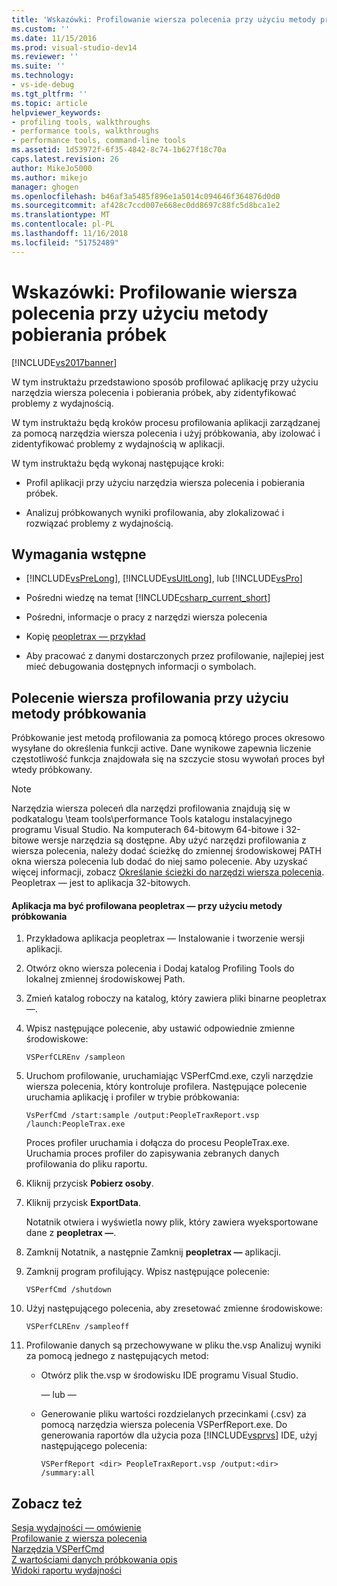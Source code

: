 ```yaml
---
title: 'Wskazówki: Profilowanie wiersza polecenia przy użyciu metody próbkowania | Dokumentacja firmy Microsoft'
ms.custom: ''
ms.date: 11/15/2016
ms.prod: visual-studio-dev14
ms.reviewer: ''
ms.suite: ''
ms.technology:
- vs-ide-debug
ms.tgt_pltfrm: ''
ms.topic: article
helpviewer_keywords:
- profiling tools, walkthroughs
- performance tools, walkthroughs
- performance tools, command-line tools
ms.assetid: 1d53972f-6f35-4842-8c74-1b627f18c70a
caps.latest.revision: 26
author: MikeJo5000
ms.author: mikejo
manager: ghogen
ms.openlocfilehash: b46af3a5485f896e1a5014c094646f364876d0d0
ms.sourcegitcommit: af428c7ccd007e668ec0dd8697c88fc5d8bca1e2
ms.translationtype: MT
ms.contentlocale: pl-PL
ms.lasthandoff: 11/16/2018
ms.locfileid: "51752489"
---
```

# <a name="walkthrough-command-line-profiling-using-sampling"></a>Wskazówki: Profilowanie wiersza polecenia przy użyciu metody pobierania próbek
[!INCLUDE[vs2017banner](../includes/vs2017banner.md)]

W tym instruktażu przedstawiono sposób profilować aplikację przy użyciu narzędzia wiersza polecenia i pobierania próbek, aby zidentyfikować problemy z wydajnością.  
  
 W tym instruktażu będą kroków procesu profilowania aplikacji zarządzanej za pomocą narzędzia wiersza polecenia i użyj próbkowania, aby izolować i zidentyfikować problemy z wydajnością w aplikacji.  
  
 W tym instruktażu będą wykonaj następujące kroki:  
  
-   Profil aplikacji przy użyciu narzędzia wiersza polecenia i pobierania próbek.  
  
-   Analizuj próbkowanych wyniki profilowania, aby zlokalizować i rozwiązać problemy z wydajnością.  
  
## <a name="prerequisites"></a>Wymagania wstępne  
  
-   [!INCLUDE[vsPreLong](../includes/vsprelong-md.md)], [!INCLUDE[vsUltLong](../includes/vsultlong-md.md)], lub [!INCLUDE[vsPro](../includes/vspro-md.md)]  
  
-   Pośredni wiedzę na temat [!INCLUDE[csharp_current_short](../includes/csharp-current-short-md.md)]  
  
-   Pośredni, informacje o pracy z narzędzi wiersza polecenia  
  
-   Kopię [peopletrax — przykład](../profiling/peopletrax-sample-profiling-tools.md)  
  
-   Aby pracować z danymi dostarczonych przez profilowanie, najlepiej jest mieć debugowania dostępnych informacji o symbolach.  
  
## <a name="command-line-profiling-using-the-sampling-method"></a>Polecenie wiersza profilowania przy użyciu metody próbkowania  
 Próbkowanie jest metodą profilowania za pomocą którego proces okresowo wysyłane do określenia funkcji active. Dane wynikowe zapewnia liczenie częstotliwość funkcja znajdowała się na szczycie stosu wywołań proces był wtedy próbkowany.  
  
> [!NOTE]
>  Narzędzia wiersza poleceń dla narzędzi profilowania znajdują się w podkatalogu \team tools\performance Tools katalogu instalacyjnego programu Visual Studio. Na komputerach 64-bitowym 64-bitowe i 32-bitowe wersje narzędzia są dostępne. Aby użyć narzędzi profilowania z wiersza polecenia, należy dodać ścieżkę do zmiennej środowiskowej PATH okna wiersza polecenia lub dodać do niej samo polecenie. Aby uzyskać więcej informacji, zobacz [Określanie ścieżki do narzędzi wiersza polecenia](../profiling/specifying-the-path-to-profiling-tools-command-line-tools.md). Peopletrax — jest to aplikacja 32-bitowych.  
  
#### <a name="to-profile-the-peopletrax-application-by-using-the-sampling-method"></a>Aplikacja ma być profilowana peopletrax — przy użyciu metody próbkowania  
  
1.  Przykładowa aplikacja peopletrax — Instalowanie i tworzenie wersji aplikacji.  
  
2.  Otwórz okno wiersza polecenia i Dodaj katalog Profiling Tools do lokalnej zmiennej środowiskowej Path.  
  
3.  Zmień katalog roboczy na katalog, który zawiera pliki binarne peopletrax —.  
  
4.  Wpisz następujące polecenie, aby ustawić odpowiednie zmienne środowiskowe:  
  
    ```  
    VSPerfCLREnv /sampleon  
    ```  
  
5.  Uruchom profilowanie, uruchamiając VSPerfCmd.exe, czyli narzędzie wiersza polecenia, który kontroluje profilera. Następujące polecenie uruchamia aplikację i profiler w trybie próbkowania:  
  
    ```  
    VsPerfCmd /start:sample /output:PeopleTraxReport.vsp /launch:PeopleTrax.exe  
    ```  
  
     Proces profiler uruchamia i dołącza do procesu PeopleTrax.exe. Uruchamia proces profiler do zapisywania zebranych danych profilowania do pliku raportu.  
  
6.  Kliknij przycisk **Pobierz osoby**.  
  
7.  Kliknij przycisk **ExportData**.  
  
     Notatnik otwiera i wyświetla nowy plik, który zawiera wyeksportowane dane z **peopletrax —**.  
  
8.  Zamknij Notatnik, a następnie Zamknij **peopletrax —** aplikacji.  
  
9. Zamknij program profilujący. Wpisz następujące polecenie:  
  
    ```  
    VSPerfCmd /shutdown  
    ```  
  
10. Użyj następującego polecenia, aby zresetować zmienne środowiskowe:  
  
    ```  
    VSPerfCLREnv /sampleoff  
    ```  
  
11. Profilowanie danych są przechowywane w pliku the.vsp Analizuj wyniki za pomocą jednego z następujących metod:  
  
    -   Otwórz plik the.vsp w środowisku IDE programu Visual Studio.  
  
         — lub —  
  
    -   Generowanie pliku wartości rozdzielanych przecinkami (.csv) za pomocą narzędzia wiersza polecenia VSPerfReport.exe. Do generowania raportów dla użycia poza [!INCLUDE[vsprvs](../includes/vsprvs-md.md)] IDE, użyj następującego polecenia:  
  
        ```  
        VSPerfReport <dir> PeopleTraxReport.vsp /output:<dir> /summary:all  
        ```  
  
## <a name="see-also"></a>Zobacz też  
 [Sesja wydajności — omówienie](../profiling/performance-session-overview.md)   
 [Profilowanie z wiersza polecenia](../profiling/using-the-profiling-tools-from-the-command-line.md)   
 [Narzędzia VSPerfCmd](../profiling/vsperfcmd.md)   
 [Z wartościami danych próbkowania opis](../profiling/understanding-sampling-data-values.md)   
 [Widoki raportu wydajności](../profiling/performance-report-views.md)



